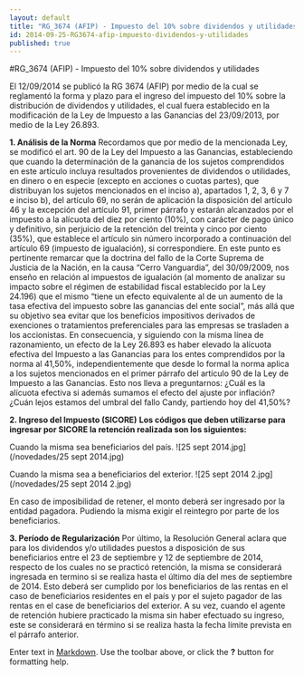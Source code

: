 ```yaml
---
layout: default
title: "RG_3674 (AFIP) - Impuesto del 10% sobre dividendos y utilidades - CFR"
id: 2014-09-25-RG3674-afip-impuesto-dividendos-y-utilidades
published: true
---
```


#RG_3674 (AFIP) - Impuesto del 10% sobre dividendos y utilidades

El 12/09/2014 se publicó la RG 3674 (AFIP) por medio de la cual se reglamentó la forma y plazo para el ingreso del impuesto del 10% sobre la distribución de dividendos y utilidades, el cual fuera establecido en la modificación de la Ley de Impuesto a las Ganancias del 23/09/2013, por medio de la Ley 26.893.

**1.	Análisis de la Norma**
Recordamos que por medio de la mencionada Ley, se modificó el art. 90 de la Ley del Impuesto a las Ganancias, estableciendo que cuando la determinación de la ganancia de los sujetos comprendidos en este artículo incluya resultados provenientes de dividendos o utilidades, en dinero o en especie (excepto en acciones o cuotas partes), que distribuyan los sujetos mencionados en el inciso a), apartados 1, 2, 3, 6 y 7 e inciso b), del artículo 69, no serán de aplicación la disposición del artículo 46 y la excepción del artículo 91, primer párrafo y estarán alcanzados por el impuesto a la alícuota del diez por ciento (10%), con carácter de pago único y definitivo, sin perjuicio de la retención del treinta y cinco por ciento (35%), que establece el artículo sin número incorporado a continuación del artículo 69 (impuesto de igualación), si correspondiere.
En este punto es pertinente remarcar que la doctrina del fallo de la Corte Suprema de Justicia de la Nación, en la causa “Cerro Vanguardia”, del 30/09/2009, nos enseño en relación al impuestos de igualación (al momento de analizar su impacto sobre el régimen de estabilidad fiscal establecido por la Ley 24.196) que el mismo “tiene un efecto equivalente al de un aumento de la tasa efectiva del impuesto sobre las ganancias del ente social”, más allá que su objetivo sea evitar que los beneficios impositivos derivados de exenciones o tratamientos preferenciales para las empresas se trasladen a los accionistas. En consecuencia, y siguiendo con la misma línea de razonamiento, un efecto de la Ley 26.893 es haber elevado la alícuota efectiva del Impuesto a las Ganancias para los entes comprendidos por la norma al 41,50%, independientemente que desde lo formal la norma aplica a los sujetos mencionados en el primer párrafo del artículo 90 de la Ley de Impuesto a las Ganancias. Esto nos lleva a preguntarnos: ¿Cuál es la alícuota efectiva si además sumamos el efecto del ajuste por inflación? ¿Cuán lejos estamos del umbral del fallo Candy, partiendo hoy del 41,50%? 

**2.	Ingreso del Impuesto (SICORE)**
**Los códigos que deben utilizarse para ingresar por SICORE la retención realizada son los siguientes:**

Cuando la misma sea beneficiarios del país.
![25 sept 2014.jpg](/novedades/25 sept 2014.jpg)

Cuando la misma sea a beneficiarios del exterior.
![25 sept 2014 2.jpg](/novedades/25 sept 2014 2.jpg)

En caso de imposibilidad de retener, el monto deberá ser ingresado por la entidad pagadora. Pudiendo la misma exigir el reintegro por parte de los beneficiarios.

**3.	Período de Regularización**
Por último, la Resolución General aclara que para los dividendos y/o utilidades puestos a disposición de sus beneficiarios entre el 23 de septiembre y 12 de septiembre de 2014, respecto de los cuales no se practicó retención, la misma se considerará ingresada en termino si se realiza hasta el último día del mes de septiembre de 2014. Esto deberá ser cumplido por los beneficiarios de las rentas en el caso de beneficiarios residentes en el país y por el sujeto pagador de las rentas en el case de beneficiarios del exterior. A su vez, cuando el agente de retención hubiere practicado la misma sin haber efectuado su ingreso, este se considerará en término si se realiza hasta la fecha límite prevista en el párrafo anterior.


Enter text in [Markdown](http://daringfireball.net/projects/markdown/). Use the toolbar above, or click the **?** button for formatting help.

